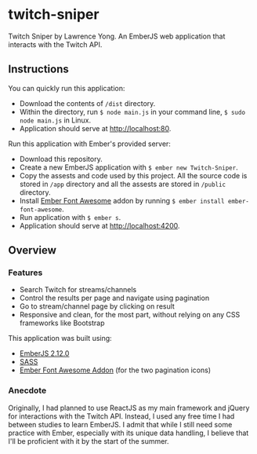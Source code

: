 # twitch-sniper

Twitch Sniper by Lawrence Yong.
An EmberJS web application that interacts with the Twitch API.

## Instructions

You can quickly run this application:
* Download the contents of `/dist` directory.
* Within the directory, run `$ node main.js` in your command line, `$ sudo node main.js` in Linux.
* Application should serve at [http://localhost:80](http://localhost:80).

Run this application with Ember's provided server:
* Download this repository. 
* Create a new EmberJS application with `$ ember new Twitch-Sniper`.
* Copy the assests and code used by this project. All the source code is stored in `/app` directory and all the assests are stored in `/public` directory.
* Install [Ember Font Awesome](https://www.npmjs.com/package/ember-font-awesome) addon by running `$ ember install ember-font-awesome`.
* Run application with `$ ember s`.
* Application should serve at [http://localhost:4200](http://localhost:4200).

## Overview

### Features
* Search Twitch for streams/channels
* Control the results per page and navigate using pagination
* Go to stream/channel page by clicking on result
* Responsive and clean, for the most part, without relying on any CSS frameworks like Bootstrap

This application was built using:
* [EmberJS 2.12.0](https://emberjs.com/)
* [SASS](http://sass-lang.com/)
* [Ember Font Awesome Addon](https://www.npmjs.com/package/ember-font-awesome) (for the two pagination icons)

### Anecdote
Originally, I had planned to use ReactJS as my main framework and jQuery for interactions with the Twitch API.
Instead, I used any free time I had between studies to learn EmberJS. I admit that while I still need some practice
with Ember, especially with its unique data handling, I believe that I'll be proficient with it by the start of the summer.